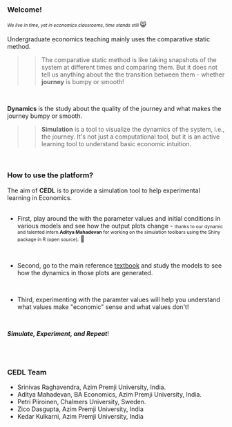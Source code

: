 

### Welcome!


<span style="font-size: 10.5px;"> _We live in time, yet in economics classrooms, time stands still_ </span>😸
<br>
<br>
Undergraduate economics teaching mainly uses the comparative static method.

>>The comparative static method is like taking snapshots of the system at different times and comparing them. But it does not tell us anything about the the transition between them - whether **journey** is bumpy or smooth! 

<br> 

**Dynamics** is the study about the quality of the journey and what makes the journey bumpy or smooth. 


>> **Simulation** is a tool to visualize the dynamics of the system, i.e., the journey. It's not just a computational tool, but it is an active learning tool to understand basic economic intuition. 
<br> 

### How to use the platform?

The aim of **CEDL** is to provide a simulation tool to help experimental learning in Economics.
<br>
<br> 
* First, play around the with the parameter values and initial conditions in various models and see how the output plots change - <span style="font-size: 10.7px;">  thanks to our dynamic and talented intern **Aditya Mahadevan** for working on the simulation toolbars using the Shiny package in R (open source).</span> 🫡
<br> 

* Second, go to the main reference [textbook](https://www.routledge.com/An-Introduction-to-Economic-Dynamics-Modelling-Analysis-and-Simulation/Raghavendra-Piiroinen/p/book/9780367341893?srsltid=AfmBOope-Gqo9JJP0K0daIguN1U2Ox5amZjuKVKVRzDjAiF5-Zh0tF22) and study the models to see how the dynamics in those plots are generated.
<br>

* Third, experimenting with the paramter values will help you understand what values make "economic" sense and what values don't!

<br>

*__Simulate, Experiment, and Repeat__*! 

<br>
<br> 

### CEDL Team 

* Srinivas Raghavendra,
Azim Premji University, India.
* Aditya Mahadevan, BA Economics, Azim Premji University, India. 
* Petri Piiroinen,
Chalmers University, Sweden.
* Zico Dasgupta, Azim Premji University, India
* Kedar Kulkarni, Azim Premji University, India
